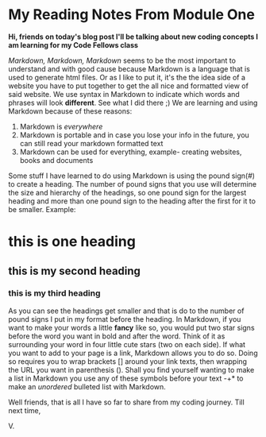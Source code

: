 # My Reading Notes From Module One
**Hi, friends**
**on today's blog post I'll be talking about new coding concepts I am learning for my Code Fellows class**

_Markdown, Markdown, Markdown_ seems to be the most important to understand and with good cause because Markdown is a language that is used to generate html files. Or as I like to put it, it's the the idea side of a website you have to put together to get the all nice and formatted view of said website. We use syntax in Markdown to indicate which words and phrases will look **different**. See what I did there ;)
We are learning and using Markdown because of these reasons:
1. Markdown is _everywhere_
2. Markdown is portable and in case you lose your info in the future, you can still read your markdown formatted text
3. Markdown can be used for everything, example- creating websites, books and documents

Some stuff I have learned to do using Markdown is using the pound sign(#) to create a heading. The number of pound signs that you use will determine the size and hierarchy of the headings, so one pound sign for the largest heading and more than one pound sign to the heading after the first for it to be smaller.
Example:
# this is one heading
## this is my second heading
### this is my third heading
As you can see the headings get smaller and that is do to the number of pound signs I put in my format before the heading.
In Markdown, if you want to make your words a little **fancy** like so, you would put two star signs before the word you want in bold and after the word. Think of it as surrounding your word in four little cute stars (two on each side).
If what you want to add to your page is a link, Markdown allows you to do so. Doing so requires you to wrap brackets [] around your link texts, then wrapping the URL you want in parenthesis ().
Shall you find yourself wanting to make a list in Markdown you use any of these symbols before your text -+* to make an _unordered_ bulleted list with Markdown.

Well friends, that is all I have so far to share from my coding journey.
Till next time,

V.
